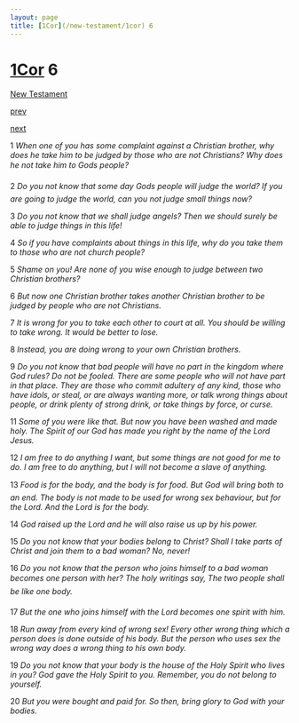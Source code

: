 ```yaml
---
layout: page
title: [1Cor](/new-testament/1cor) 6
---
```


# [1Cor](/new-testament/1cor) 6

[New Testament](/new-testament)


[prev](/new-testament/1cor/1cor-5.html)


[next](/new-testament/1cor/1cor-7.html)

1 _When one of you has some complaint against a Christian brother, why does he take him to be judged by those who are not Christians? Why does he not take him to Gods people?_

2 _Do you not know that some day Gods people will judge the world? If you are going to judge the world, can you not judge small things now?_

3 _Do you not know that we shall judge angels? Then we should surely be able to judge things in this life!_

4 _So if you have complaints about things in this life, why do you take them to those who are not church people?_

5 _Shame on you! Are none of you wise enough to judge between two Christian brothers?_

6 _But now one Christian brother takes another Christian brother to be judged by people who are not Christians._

7 _It is wrong for you to take each other to court at all. You should be willing to take wrong.  It would be better to lose._

8 _Instead, you are doing wrong to your own Christian brothers._

9 _Do you not know that bad people will have no part in the kingdom where God rules? Do not be fooled. There are some people who will not have part in that place. They are those who commit adultery of any kind, those who have idols, or steal, or are always wanting more, or talk wrong things about people, or drink plenty of strong drink, or take things by force, or curse._

11 _Some of you were like that. But now you have been washed and made holy. The Spirit of our God has made you right by the name of the Lord Jesus._

12 _I am free to do anything I want, but some things are not good for me to do. I am free to do anything, but I will not become a slave of anything._

13 _Food is for the body, and the body is for food. But God will bring both to an end. The body is not made to be used for wrong sex behaviour, but for the Lord. And the Lord is for the body._

14 _God raised up the Lord and he will also raise us up by his power._

15 _Do you not know that your bodies belong to Christ? Shall I take parts of Christ and join them to a bad woman? No, never!_

16 _Do you not know that the person who joins himself to a bad woman becomes one person with her? The holy writings say, The two people shall be like one body._

17 _But the one who joins himself with the Lord becomes one spirit with him._

18 _Run away from every kind of wrong sex! Every other wrong thing which a person does is done outside of his body. But the person who uses sex the wrong way does a wrong thing to his own body._

19 _Do you not know that your body is the house of the Holy Spirit who lives in you? God gave the Holy Spirit to you. Remember, you do not belong to yourself._

20 _But you were bought and paid for. So then, bring glory to God with your bodies._

